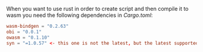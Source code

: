 When you want to use rust in order to create script and then compile it to wasm you need the following dependencies in _Cargo.toml_:
```toml
wasm-bindgen = "0.2.63"
obi = "0.0.1"
owasm = "0.1.10"
syn = "=1.0.57" <- this one is not the latest, but the latest supported in 'obi'
```